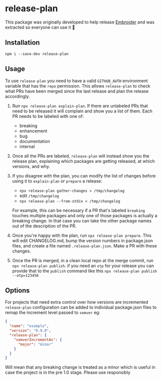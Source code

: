 # release-plan

This package was originally developed to help release [Embroider](https://github.com/embroider-build/embroider) and was extracted so everyone can use it 🎉

## Installation

```
npm i --save-dev release-plan
```

## Usage

To use `release-plan` you need to have a valid `GITHUB_AUTH` environment variable that has the `repo` permission. This allows `release-plan` to check what PRs have been merged since the last release and plan the release accordingly.

1. Run `npx release-plan explain-plan`. If there are unlabeled PRs that need to be released it will complain and show you a list of them. Each PR needs to be labeled with one of: 
    - breaking
    - enhancement
    - bug
    - documentation
    - internal

2. Once all the PRs are labeled, `release-plan` will instead show you the release plan, explaining which packages are getting released, at which versions, and why.

3. If you disagree with the plan, you can modify the list of changes before using it to `explain-plan` or `prepare` a release:

    - `npx release-plan gather-changes > /tmp/changelog`
    - edit `/tmp/changelog`
    - `npx release-plan --from-stdin < /tmp/changelog`

    For example, this can be necessary if a PR that's labeled `breaking` touches multiple packages and only one of those packages is actually a breaking change. In that case you can take the other package names out of the description of the PR.

4. Once you're happy with the plan, run `npx release-plan prepare`. This will edit CHANGELOG.md, bump the version numbers in package.json files, and create a file named `.release-plan.json`. Make a PR with these changes.

5. Once the PR is merged, in a clean local repo at the merge commit, run `npx release-plan publish`. if you need an `otp` for your release you can provide that to the `publish` command like this `npx release-plan publish --otp=123456`

## Options

For projects that need extra control over how versions are incremented `release-plan` configuration can be added to individual package.json files to remap the increment level passed to `semver` eg:

```json
{
  "name": "example",
  "version": "0.9.0",
  "release-plan": {
    "semverIncrementAs": {
      "major": "minor"
    }
  }
}
```
Will mean that any breaking change is treated as a minor which is useful in case the project is in the pre 1.0 stage. Please use responsibly